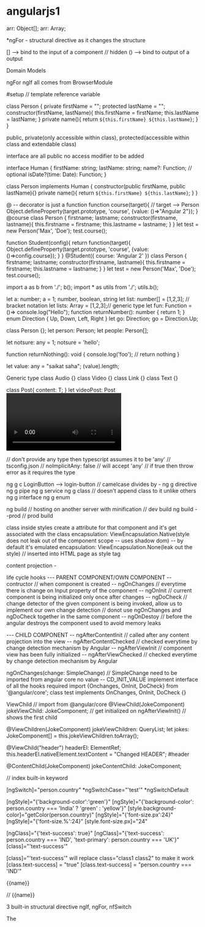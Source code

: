 # angularjs1

arr: Object[];
arr: Array<Object>;

*ngFor - structural directive as it changes the structure

[] --> bind to the input of a component // hidden
() --> bind to output of a output

Domain Models

ngFor ngIf all comes from BrowserModule

#setup // template reference variable

class Person {
    private firstName = "";
    protected lastName = "";
    constructor(firstName, lastName){
        this.firstName = firstName;
        this.lastName = lastName;
    }
    private name(){
        return `${this.firstName} ${this.lastName}`;
    }
}

public, private(only accessible within class), protected(accessible within class and extendable class)

interface are all public no access modifier to be added

interface Human {
    firstName: string;
    lastName: string;
    name?: Function; // optional
    isDate?(time: Date): Function;
}

class Person implements Human {
    constructor(public firstName, public lastName){}
    private name(){
        return `${this.firstName} ${this.lastName}`;
    }
}

@ -- decorator is just a function
function course(target){ // target --> Person
    Object.defineProperty(target.prototype, 'course', {value: ()=>"Angular 2"});
}
@course
class Person {
    firstname;
    lastname;
    constructor(firstname, lastname){
        this.firstname = firstname;
        this.lastname = lastname;
    }
}
let test = new Person('Max', 'Doe');
test.course();


function Student(config){
    return function(target){
                Object.defineProperty(target.prototype, 'course', {value: ()=>config.course});
            }
}
@Student({
    course: 'Angular 2'
})
class Person {
    firstname;
    lastname;
    constructor(firstname, lastname){
        this.firstname = firstname;
        this.lastname = lastname;
    }
}
let test = new Person('Max', 'Doe');
test.course();

import a as b from './';
b();
import * as utils from './';
utils.b();

let a: number;
a = 1;
number, boolean, string
let list: number[] = [1,2,3]; // bracket notation
let lists: Array<number> = [1,2,3];// generic type
let fun: Function = ()=> console.log("Hello");
function returnNumber(): number {
    return 1;
}
enum Direction {
    Up,
    Down,
    Left,
    Right
}
let go: Direction;
go = Direction.Up;

class Person {};
let person: Person;
let people: Person[];

let notsure: any = 1;
notsure = 'hello';

function returnNothing(): void {
    console.log('foo'); // return nothing
}

let value: any = "saikat saha";
(<string>value).length;

Generic type
class Audio {}
class Video {}
class Link {}
class Text {}

class Post<T>{
    content: T;
}
let videoPost: Post<Video>;

// don't provide any type then typescript assumes it to be 'any'
// tsconfig.json // noImplicitAny: false // will accept 'any' // if true then throw error as it requires the type

ng g c LoginButton --> login-button // camelcase divides by -
ng g directive <name>
ng g pipe <name>
ng g service <pipe>
ng g class <name> // doesn't append class to it unlike others
ng g interface <name>
ng g enum <name>

ng build // hosting on another server with minification // dev build
ng build --prod // prod build

class inside styles create a attribute for that component and it's get associated with the class
encapsulation: ViewEncapsulation.Native(style does not leak out of the component scope -- uses shadow dom) -- by default it's emulated
encapsulation: ViewEncapsulation.None(leak out the style) // inserted into HTML page as style tag

content projection - <ng-content></ng-content>

life cycle hooks
--- PARENT COMPONENT/OWN COMPONENT
-- contructor // when component is created
-- ngOnChanges // everytime there is change on Input property of the component
-- ngOnInit // current component is being initialized only once after changes
-- ngDoCheck // change detector of the given component is being invoked, allow us to implement our own change detection // donot use ngOnChanges and ngDoCheck together in the same component
-- ngOnDestoy // before the angular destroys the component used to avoid memory leaks

--- CHILD COMPONENT
-- ngAfterContentInit // called after any content projection into the view
-- ngAfterContentChecked // checked everytime by change detection mechanism by Angular
-- ngAfterViewInit // component view has been fully initialized
-- ngAfterViewChecked // checked everytime by change detection mechanism by Angular

ngOnChanges(change: SimpleChange) // SimpleChange need to be imported from angular core
no value -- CD_INIT_VALUE
implement interface of all the hooks required
import {Onchanges, OnInit, DoCheck} from '@angular/core';
class test implements OnChanges, OnInit, DoCheck {}

ViewChild // import from @angular/core
@ViewChild(JokeComponent) jokeViewChild: JokeComponent; // get initialized on ngAfterViewInit() // shows the first child

@ViewChildren(JokeComponent) jokeViewChildren: QueryList<JokeComponent>;
let jokes: JokeComponent[] = this.jokeViewChildren.toArray();

@ViewChild("header") headerEl: ElementRef;
this.headerEl.nativeElement.textContent = "Changed HEADER";
#header

@ContentChild(JokeComponent) jokeContentChild: JokeComponent;

<div *ngFor="let person of people; let i = index"> // index built-in keyword

<div *ngIf="person.age < 30"></div>

[ngSwitch]="person.country"
*ngSwitchCase="'test'"
*ngSwitchDefault

[ngStyle]="{'background-color':'green'}"
[ngStyle]="{'background-color': person.country === 'India' ? 'green' : 'yellow'}"
[style.background-color]="getColor(person.country)"
[ngStyle]="{'font-size.px':24}"
[ngStyle]="{'font-size.%':24}"
[style.font-size.px]="24"

[ngClass]="{'text-success': true}"
[ngClass]="{'text-success': person.country === 'IND', 'text-primary': person.country === 'UK'}"
[class]="'text-success'"

[class]="'text-success'" will replace class="class1 class2"
to make it work [class.text-success] = "true"
[class.text-success] = "person.country === 'IND'"

<p ngNonBindable>{{name}}</p> // {{name}}

3 built-in structural directive ngIf, ngFor, nfSwitch

The <template> tag holds its content hidden from the client. //HTML5
<ng-template [ngIf]="!data.hide">
    <p>{{data.test}}</p>
</ng-template>

<ng-template ngFor
             let-j
             [ngForOf]="jokes">
    <joke [joke]="j"></joke>
</ng-template>

// * tells the directive to treat the element as template, simplier way of writing structural directive with template

Custom Directive
import { Directive } from '@angular/core';
@Directive({
    selector: "[ccCardHover]" // [] -- attribute selector, . -- class seelector, name -- element selector
})
class CardHoverDirective {
    constructor(private el: ElementRef, private renderer: Renderer){ // import { ElementRef } from '@angular/core'; // give direct access to the DOM element to which it is attached
        el.nativeElement.style.backgroundColor = 'gray';
        renderer.setElementStyle(el.nativeElement, 'backgroundColor', 'gray');
    }
}

// ElementRef -- always be running on browser environment, to make it work on different environment, we have to use Renderer

HostListener / HostBinding // used along with directives
@HostListener('mouseover') onMouseOver(){
    let punchlineEl = this.el.nativeElement.querySelector('.card-text');
    this.renderer.setElementStyle(punchlineEl, 'display', 'block');
    this.isHovering = true;
}

@HostBinding('class.card-outline-primary') private isHovering: boolean = false;

